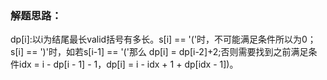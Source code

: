 ### 解题思路：
dp[i]:以i为结尾最长valid括号有多长。s[i] == '('时，不可能满足条件所以为0；s[i] == ')'时，如若s[i-1] == '('那么
dp[i] = dp[i-2]+2;否则需要找到之前满足条件idx = i - dp[i - 1] - 1，dp[i] = i - idx + 1 + dp[idx - 1])。